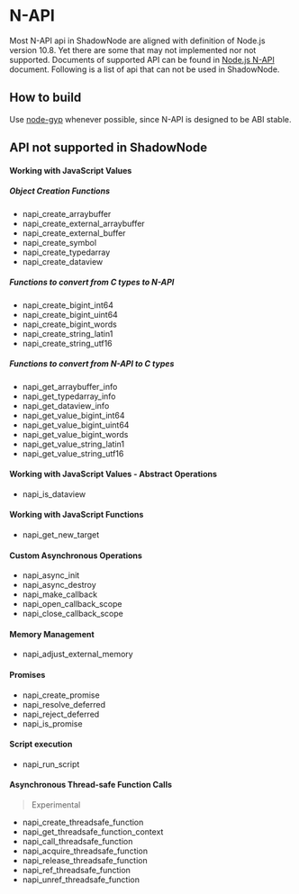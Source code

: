 # N-API

Most N-API api in ShadowNode are aligned with definition of Node.js version 10.8. Yet there are some that may not implemented nor not supported. Documents of supported API can be found in [Node.js N-API](https://nodejs.org/docs/latest-v10.x/api/n-api.html) document. Following is a list of api that can not be used in ShadowNode.

## How to build

Use [node-gyp](https://github.com/nodejs/node-gyp) whenever possible, since N-API is designed to be ABI stable.

## API not supported in ShadowNode

#### Working with JavaScript Values

##### Object Creation Functions
- napi_create_arraybuffer
- napi_create_external_arraybuffer
- napi_create_external_buffer
- napi_create_symbol
- napi_create_typedarray
- napi_create_dataview

##### Functions to convert from C types to N-API
- napi_create_bigint_int64
- napi_create_bigint_uint64
- napi_create_bigint_words
- napi_create_string_latin1
- napi_create_string_utf16

##### Functions to convert from N-API to C types
- napi_get_arraybuffer_info
- napi_get_typedarray_info
- napi_get_dataview_info
- napi_get_value_bigint_int64
- napi_get_value_bigint_uint64
- napi_get_value_bigint_words
- napi_get_value_string_latin1
- napi_get_value_string_utf16

#### Working with JavaScript Values - Abstract Operations
- napi_is_dataview

#### Working with JavaScript Functions
- napi_get_new_target

#### Custom Asynchronous Operations
- napi_async_init
- napi_async_destroy
- napi_make_callback
- napi_open_callback_scope
- napi_close_callback_scope

#### Memory Management
- napi_adjust_external_memory

#### Promises
- napi_create_promise
- napi_resolve_deferred
- napi_reject_deferred
- napi_is_promise

#### Script execution
- napi_run_script

#### Asynchronous Thread-safe Function Calls
> Experimental

- napi_create_threadsafe_function
- napi_get_threadsafe_function_context
- napi_call_threadsafe_function
- napi_acquire_threadsafe_function
- napi_release_threadsafe_function
- napi_ref_threadsafe_function
- napi_unref_threadsafe_function
